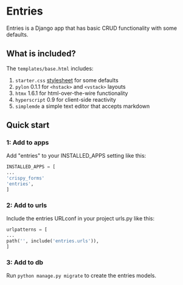 # Entries

Entries is a Django app that has basic CRUD functionality with some defaults.

## What is included?

The `templates/base.html` includes:

1. `starter.css` [stylesheet](entries/static/css/starter.css) for some defaults
2. `pylon` 0.1.1 for `<hstack>` and `<vstack>` layouts
3. `htmx` 1.6.1 for html-over-the-wire functionality
4. `hyperscript` 0.9 for client-side reactivity
5. `simplemde` a simple text editor that accepts markdown

## Quick start

### 1: Add to apps

Add "entries" to your INSTALLED_APPS setting like this:

```python
INSTALLED_APPS = [
...
'crispy_forms'
'entries',
]
```

### 2: Add to urls

Include the entries URLconf in your project urls.py like this:

```python
urlpatterns = [
...
path('', include('entries.urls')),
]
```

### 3: Add to db

Run `python manage.py migrate` to create the entries models.
